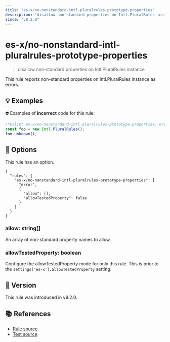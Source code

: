 ```yaml
---
title: "es-x/no-nonstandard-intl-pluralrules-prototype-properties"
description: "disallow non-standard properties on Intl.PluralRules instance"
since: "v8.2.0"
---
```


# es-x/no-nonstandard-intl-pluralrules-prototype-properties
> disallow non-standard properties on Intl.PluralRules instance

This rule reports non-standard properties on Intl.PluralRules instance as errors.

## 💡 Examples

⛔ Examples of **incorrect** code for this rule:

<eslint-playground type="bad">

```js
/*eslint es-x/no-nonstandard-intl-pluralrules-prototype-properties: error */
const foo = new Intl.PluralRules();
foo.unknown();
```

</eslint-playground>

## 🔧 Options

This rule has an option.

```jsonc
{
  "rules": {
    "es-x/no-nonstandard-intl-pluralrules-prototype-properties": [
      "error",
      {
        "allow": [],
        "allowTestedProperty": false
      }
    ]
  }
}
```

### allow: string[]

An array of non-standard property names to allow.

### allowTestedProperty: boolean

Configure the allowTestedProperty mode for only this rule.
This is prior to the `settings['es-x'].allowTestedProperty` setting.

## 🚀 Version

This rule was introduced in v8.2.0.

## 📚 References

- [Rule source](https://github.com/eslint-community/eslint-plugin-es-x/blob/master/lib/rules/no-nonstandard-intl-pluralrules-prototype-properties.js)
- [Test source](https://github.com/eslint-community/eslint-plugin-es-x/blob/master/tests/lib/rules/no-nonstandard-intl-pluralrules-prototype-properties.js)
